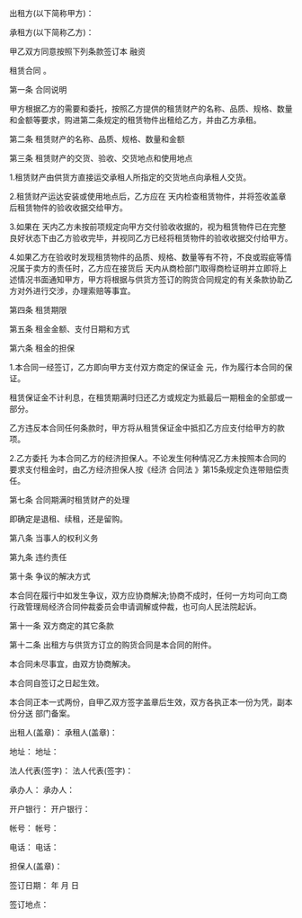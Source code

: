 
 


出租方(以下简称甲方)：


承租方(以下简称乙方)：


甲乙双方同意按照下列条款签订本
融资

租赁合同
。


第一条 合同说明


甲方根据乙方的需要和委托，按照乙方提供的租赁财产的名称、品质、规格、数量和金额等要求，购进第二条规定的租赁物件出租给乙方，并由乙方承租。


第二条 租赁财产的名称、品质、规格、数量和金额


第三条 租赁财产的交货、验收、交货地点和使用地点


1.租赁财产由供货方直接运交承租人所指定的交货地点向承租人交货。


2.租赁财产运达安装或使用地点后，乙方应在 天内检查租赁物件，并将签收盖章后租赁物件的验收收据交给甲方。


3.如果在 天内乙方未按前项规定向甲方交付验收收据的，视为租赁物件已在完整良好状态下由乙方验收完毕，并视同乙方已经将租赁物件的验收收据交付给甲方。


4.如果乙方在验收时发现租赁物件的品质、规格、数量等有不符，不良或瑕疵等情况属于卖方的责任时，乙方应在接货后 天内从商检部门取得商检证明并立即将上述情况书面通知甲方，甲方将根据与供货方签订的购货合同规定的有关条款协助乙方对外进行交涉，办理索赔等事宜。


第四条 租赁期限


第五条 租金金额、支付日期和方式


第六条 租金的担保


1.本合同一经签订，乙方即向甲方支付双方商定的保证金 元，作为履行本合同的保证。


租赁保证金不计利息，在租赁期满时归还乙方或规定为抵最后一期租金的全部或一部分。


乙方违反本合同任何条款时，甲方将从租赁保证金中抵扣乙方应支付给甲方的款项。


2.乙方委托 为本合同乙方的经济担保人。不论发生何种情况乙方未按照本合同的要求支付租金时，由乙方经济担保人按《经济
合同法
》第15条规定负连带赔偿责任。


第七条 合同期满时租赁财产的处理


即确定是退租、续租，还是留购。


第八条 当事人的权利义务


第九条 违约责任


第十条 争议的解决方式


本合同在履行中如发生争议，双方应协商解决;协商不成时，任何一方均可向工商行政管理局经济合同仲裁委员会申请调解或仲裁，也可向人民法院起诉。


第十一条 双方商定的其它条款


第十二条 出租方与供货方订立的购货合同是本合同的附件。


本合同未尽事宜，由双方协商解决。


本合同自签订之日起生效。


本合同正本一式两份，自甲乙双方签字盖章后生效，双方各执正本一份为凭，副本 份分送 部门备案。


出租人(盖章)： 承租人(盖章)：


地址： 地址：


法人代表(签字)： 法人代表(签字)：


承办人： 承办人：


开户银行： 开户银行：


帐号： 帐号：


电话： 电话：


担保人(盖章)：


签订日期： 年 月 日


签订地点：
 


 

 
 
 
 
 
  


  
 

  


  


  
 
 
 
 

